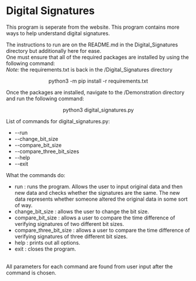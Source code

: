 # Digital Signatures

This program is seperate from the website. This program contains more ways to help understand digital signatures. 

The instructions to run are on the README.md in the Digital_Signatures directory but additionally here for ease. <br>
One must ensure that all of the required packages are installed by using the following command:
<br> <i> Note: </i> the requirements.txt is back in the /Digital_Signatures directory
<p align="center">
   python3 -m pip install -r requirements.txt 
</p>

Once the packages are installed, navigate to the /Demonstration directory and run the following command:
<p align="center">
   python3 digital_signatures.py
</p>

List of commands for digital_signatures.py:  
 - --run 
 - --change_bit_size
 - --compare_bit_size
 - --compare_three_bit_sizes
 - --help
 - --exit

What the commands do:
 - run : runs the program. Allows the user to input original data and then new data and checks whether the signatures are the same. The new data represents whether someone altered the original data in some sort of way. 
  - change_bit_size : allows the user to change the bit size.
  - compare_bit_size : allows a user to compare the time difference of verifying signatures of two different bit sizes.
  - compare_three_bit_size : allows a user to compare the time difference of verifying signatures of three different bit sizes.
  - help : prints out all options.
  - exit : closes the program.
  </br>
All parameters for each command are found from user input after the command is chosen.
